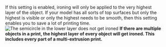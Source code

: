 If this setting is enabled, ironing will only be applied to the very highest layer of the object. If your model has all sorts of top surfaces but only the highest is visible or only the highest needs to be smooth, then this setting enables you to save a lot of printing time.
![The semicircle in the lower layer does not get ironed](ironing_only_highest_layer.png)
**If there are multiple objects in a print, the highest layer of every object will get ironed. This includes every part of a multi-extrusion print.**